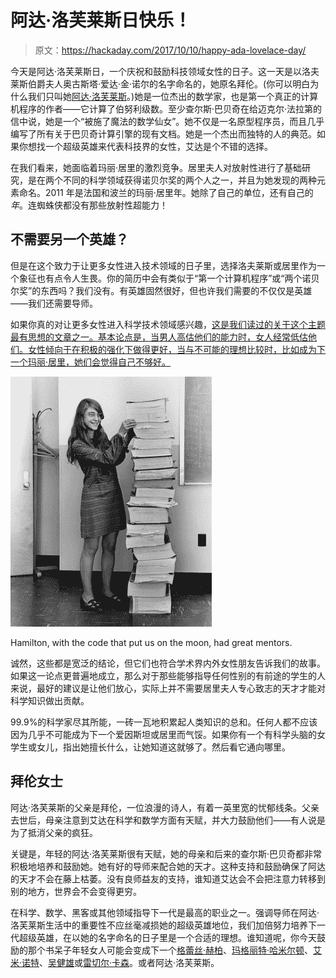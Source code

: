 # 阿达·洛芙莱斯日快乐！

> 原文：<https://hackaday.com/2017/10/10/happy-ada-lovelace-day/>

今天是阿达·洛芙莱斯日，一个庆祝和鼓励科技领域女性的日子。这一天是以洛夫莱斯伯爵夫人奥古斯塔·爱达·金·诺尔的名字命名的，她原名拜伦。(你可以明白为什么我们只叫她[阿达·洛芙莱斯](https://en.wikipedia.org/wiki/Ada_Lovelace)。)她是一位杰出的数学家，也是第一个真正的计算机程序的作者——它计算了伯努利级数。至少查尔斯·巴贝奇在给迈克尔·法拉第的信中说，她是一个“被施了魔法的数学仙女”。她不仅是一名原型程序员，而且几乎编写了所有关于巴贝奇计算引擎的现有文档。她是一个杰出而独特的人的典范。如果你想找一个超级英雄来代表科技界的女性，艾达是个不错的选择。

在我们看来，她面临着玛丽·居里的激烈竞争。居里夫人对放射性进行了基础研究，是在两个不同的科学领域获得诺贝尔奖的两个人之一，并且为她发现的两种元素命名。2011 年是法国和波兰的玛丽·居里年。她除了自己的单位，还有自己的*年*。连蜘蛛侠都没有那些放射性超能力！

## 不需要另一个英雄？

但是在这个致力于让更多女性进入技术领域的日子里，选择洛夫莱斯或居里作为一个象征也有点令人生畏。你的简历中会有类似于“第一个计算机程序”或“两个诺贝尔奖”的东西吗？我们没有。有英雄固然很好，但也许我们需要的不仅仅是英雄——我们还需要导师。

如果你真的对让更多女性进入科学技术领域感兴趣，[这是我们读过的关于这个主题最有思想的文章之一。基本论点是，当男人高估他们的能力时，女人经常低估他们。女性倾向于在积极的强化下做得更好，当与不可能的理想比较时，比如成为下一个玛丽·居里，她们会觉得自己不够好。](http://www.nytimes.com/2013/10/06/magazine/why-are-there-still-so-few-women-in-science.html)

[![](img/5caf3f7dba9fc10babc32b033310d7e0.png)](https://hackaday.com/wp-content/uploads/2017/10/margaret_hamilton_-_restoration.jpg)

Hamilton, with the code that put us on the moon, had great mentors.

诚然，这些都是宽泛的结论，但它们也符合学术界内外女性朋友告诉我们的故事。如果这一论点更普遍地成立，那么对于那些能够指导任何性别的有前途的学生的人来说，最好的建议是让他们放心，实际上并不需要居里夫人专心致志的天才才能对科学知识做出贡献。

99.9%的科学家尽其所能，一砖一瓦地积累起人类知识的总和。任何人都不应该因为几乎不可能成为下一个爱因斯坦或居里而气馁。如果你有一个有科学头脑的女学生或女儿，指出她擅长什么，让她知道这就够了。然后看它通向哪里。

## 拜伦女士

阿达·洛芙莱斯的父亲是拜伦，一位浪漫的诗人，有着一英里宽的忧郁线条。父亲去世后，母亲注意到艾达在科学和数学方面有天赋，并大力鼓励他们——有人说是为了抵消父亲的疯狂。

关键是，年轻的阿达·洛芙莱斯很有天赋，她的母亲和后来的查尔斯·巴贝奇都非常积极地培养和鼓励她。她有好的导师来配合她的天才。这种支持和鼓励确保了阿达的天才不会在藤上枯萎。没有良师益友的支持，谁知道艾达会不会把注意力转移到别的地方，世界会不会变得更穷。

在科学、数学、黑客或其他领域指导下一代是最高的职业之一。强调导师在阿达·洛芙莱斯生活中的重要性不应丝毫减损她的超级英雄地位，我们加倍努力培养下一代超级英雄，在以她的名字命名的日子里是一个合适的理想。谁知道呢，你今天鼓励的那个书呆子年轻女人可能会变成下一个[格蕾丝·赫柏](https://en.wikipedia.org/wiki/Grace_Hopper)、[玛格丽特·哈米尔顿](https://en.wikipedia.org/wiki/Margaret_Hamilton_(scientist))、[艾米·诺特](https://hackaday.com/2016/06/14/symmetry-for-dummies-noethers-theorem/)、[吴健雄](https://hackaday.com/2017/09/28/there-is-no-parity-chien-shiung-wu/)或[雷切尔·卡森](https://en.wikipedia.org/wiki/Rachel_Carson)。或者阿达·洛芙莱斯。